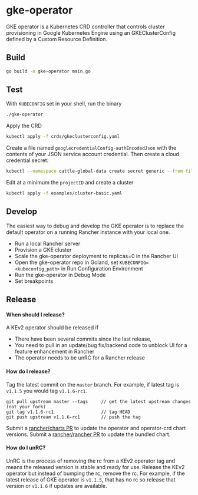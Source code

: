 # gke-operator

GKE operator is a Kubernetes CRD controller that controls cluster provisioning in Google Kubernetes Engine using an GKEClusterConfig defined by a Custom Resource Definition.

## Build

```sh
go build -o gke-operator main.go
```

## Test

With `KUBECONFIG` set in your shell, run the binary

```sh
./gke-operator
```

Apply the CRD

```sh
kubectl apply -f crds/gkeclusterconfig.yaml
```

Create a file named `googlecredentialConfig-authEncodedJson` with the contents
of your JSON service account credential. Then create a cloud credential secret:

```sh
kubectl --namespace cattle-global-data create secret generic --from-file=googlecredentialConfig-authEncodedJson cc-abcde
```

Edit at a minimum the `projectID` and create a cluster

```sh
kubectl apply -f examples/cluster-basic.yaml
```

## Develop

The easiest way to debug and develop the GKE operator is to replace the default operator on a running Rancher instance with your local one.

* Run a local Rancher server
* Provision a GKE cluster
* Scale the gke-operator deployment to replicas=0 in the Rancher UI
* Open the gke-operator repo in Goland, set `KUBECONFIG=<kubeconfig_path>` in Run Configuration Environment
* Run the gke-operator in Debug Mode
* Set breakpoints

## Release

#### When should I release?

A KEv2 operator should be released if

* There have been several commits since the last release,
* You need to pull in an update/bug fix/backend code to unblock UI for a feature enhancement in Rancher
* The operator needs to be unRC for a Rancher release

#### How do I release?

Tag the latest commit on the `master` branch. For example, if latest tag is `v1.1.5` you would tag `v1.1.6-rc1`.

    git pull upstream master --tags     // get the latest upstream changes (not your fork)
    git tag v1.1.6-rc1                  // tag HEAD
    git push upstream v1.1.6-rc1        // push the tag

Submit a [rancher/charts PR](https://github.com/rancher/charts/pull/2242) to update the operator and operator-crd chart versions.
Submit a [rancher/rancher PR](https://github.com/rancher/rancher/pull/39745) to update the bundled chart.

#### How do I unRC?

UnRC is the process of removing the rc from a KEv2 operator tag and means the released version is stable and ready for use. Release the KEv2 operator but instead of bumping the rc, remove the rc. For example, if the latest release of GKE operator is `v1.1.5`, that has no rc so release that version or `v1.1.6` if updates are available.
